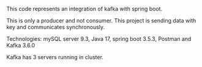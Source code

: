 This code represents an integration of kafka with spring boot.

This is only a producer and not consumer.
This project is sending data with key and communicates synchronously.

Technologies: mySQL server 9.3, Java 17, spring boot 3.5.3, Postman and Kafka 3.6.0

Kafka has 3 servers running in cluster.
